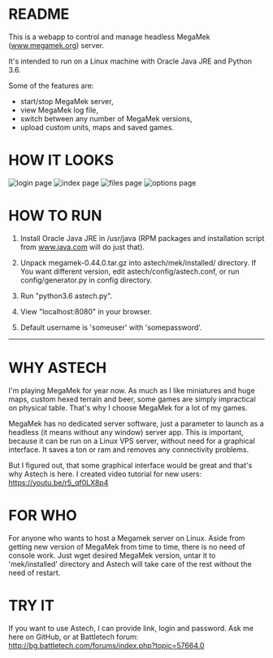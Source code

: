 # README #

This is a webapp to control and manage headless MegaMek (www.megamek.org) server.

It's intended to run on a Linux machine with Oracle Java JRE and Python 3.6.

Some of the features are:
- start/stop MegaMek server,
- view MegaMek log file,
- switch between any number of MegaMek versions,
- upload custom units, maps and saved games.

# HOW IT LOOKS #

![login page](https://github.com/seem8/astech/blob/master/app/screenshots/astech_login.png "login page")
![index page](https://github.com/seem8/astech/blob/master/app/screenshots/astech_index.png "index page")
![files page](https://github.com/seem8/astech/blob/master/app/screenshots/astech_files_2.png "files page")
![options page](https://github.com/seem8/astech/blob/master/app/screenshots/astech_options.png "options page")

# HOW TO RUN #

1. Install Oracle Java JRE in /usr/java (RPM packages and installation script from www.java.com will do just that).

2. Unpack megamek-0.44.0.tar.gz into astech/mek/installed/ directory. If You want different version, edit astech/config/astech.conf, or run config/generator.py in config directory.

3. Run "python3.6 astech.py".

4. View "localhost:8080" in your browser.

5. Default username is 'someuser' with 'somepassword'.

------------------------------------

# WHY ASTECH #
I'm playing MegaMek for year now. As much as I like miniatures and huge maps, custom hexed terrain and beer, some games are simply impractical on physical table. That's why I choose MegaMek for a lot of my games.

MegaMek has no dedicated server software, just a parameter to launch as a headless (it means without any window) server app. This is important, because it can be run on a Linux VPS server, without need for a graphical interface. It saves a ton or ram and removes any connectivity problems.

But I figured out, that some graphical interface would be great and that's why Astech is here. I created video tutorial for new users: https://youtu.be/r5_qf0LX8p4

# FOR WHO #
For anyone who wants to host a Megamek server on Linux. Aside from getting new version of MegaMek from time to time, there is no need of console work. Just wget desired MegaMek version, untar it to 'mek/installed' directory and Astech will take care of the rest without the need of restart.

# TRY IT #
If you want to use Astech, I can provide link, login and password. Ask me here on GitHub, or at Battletech forum: http://bg.battletech.com/forums/index.php?topic=57664.0
